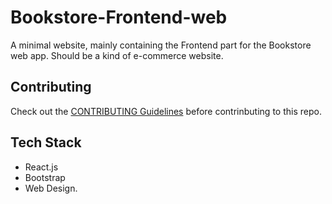 # Bookstore-Frontend-web
A minimal website, mainly containing the Frontend part for the Bookstore web app.
Should be a kind of e-commerce website.

## Contributing
Check out the [CONTRIBUTING Guidelines](https://github.com/AOSP-NIT-Surat/Bookstore-Frontend-web/blob/main/.github/CONTRIBUTING.md) before contrinbuting to this repo.

## Tech Stack
- React.js
- Bootstrap
- Web Design.
